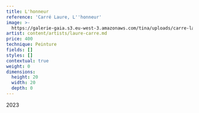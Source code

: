 ```yaml
---
title: L'honneur
reference: 'Carré Laure, L''honneur'
image: >-
  https://galerie-gaia.s3.eu-west-3.amazonaws.com/tina/uploads/carre-laure/galerie-gaia-carre-laure-honneur.jpg
artist: content/artists/laure-carre.md
price: 400
technique: Peinture
fields: []
styles: []
contextual: true
weight: 0
dimensions:
  height: 20
  width: 20
  depth: 0
---
```


2023
